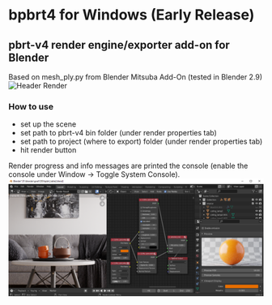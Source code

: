 # bpbrt4 for Windows (Early Release)
## pbrt-v4 render engine/exporter add-on for Blender
Based on mesh_ply.py from Blender Mitsuba Add-On
(tested in Blender 2.9)
![Header Render](images/teaser1.png)
### How to use
- set up the scene
- set path to pbrt-v4 bin folder (under render properties tab)
- set path to project (where to export) folder (under render properties tab)
- hit render button

Render progress and info messages are printed the console (enable the console under Window -> Toggle System Console).
![Header Render](images/ws_preview.png)
